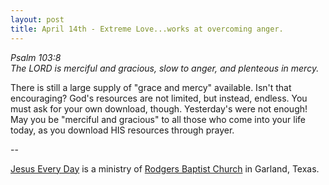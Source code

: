```yaml
---
layout: post
title: April 14th - Extreme Love...works at overcoming anger.
---
```


_Psalm 103:8  
The LORD is merciful and gracious, slow to anger, and plenteous in
mercy._

There is still a large supply of "grace and mercy" available. Isn't
that encouraging? God's resources are not limited, but instead,
endless. You must ask for your own download, though. Yesterday's were
not enough! May you be "merciful and gracious" to all those who come
into your life today, as you download HIS resources through prayer.

 --

<a href=http://jesuseveryday.net>Jesus Every Day</a> is a ministry of <a href=http://rodgersbaptist.net>Rodgers Baptist Church</a> in Garland, Texas.

